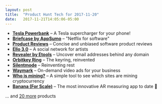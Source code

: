 ```yaml
---
layout: post
title:  "Product Hunt Tech for 2017-11-20"
date:   2017-11-21T14:05:06-05:00
---
```


* **[Tesla Powerbank](https://www.producthunt.com/posts/tesla-powerbank?utm_campaign=producthunt-api&utm_medium=api&utm_source=Application%3A+Daily+Digest+RSS+%28ID%3A+3202%29)** – A Tesla supercharger for your phone!
* **[Briefcase by AppSumo](https://www.producthunt.com/posts/briefcase-by-appsumo-2?utm_campaign=producthunt-api&utm_medium=api&utm_source=Application%3A+Daily+Digest+RSS+%28ID%3A+3202%29)** – "Netflix for software"
* **[Product Reviews](https://www.producthunt.com/posts/product-reviews?utm_campaign=producthunt-api&utm_medium=api&utm_source=Application%3A+Daily+Digest+RSS+%28ID%3A+3202%29)** – Concise and unbiased software product reviews
* **[Ello 3.0](https://www.producthunt.com/posts/ello-3-0?utm_campaign=producthunt-api&utm_medium=api&utm_source=Application%3A+Daily+Digest+RSS+%28ID%3A+3202%29)** – A social network for artists
* **[Revealer by Etools](https://www.producthunt.com/posts/revealer-by-etools?utm_campaign=producthunt-api&utm_medium=api&utm_source=Application%3A+Daily+Digest+RSS+%28ID%3A+3202%29)** – Uncover email addresses behind any domain
* **[Orbitkey Ring](https://www.producthunt.com/posts/orbitkey-ring?utm_campaign=producthunt-api&utm_medium=api&utm_source=Application%3A+Daily+Digest+RSS+%28ID%3A+3202%29)** – The keyring, reinvented
* **[Silentmode](https://www.producthunt.com/posts/silentmode?utm_campaign=producthunt-api&utm_medium=api&utm_source=Application%3A+Daily+Digest+RSS+%28ID%3A+3202%29)** – Reinventing rest
* **[Waymark](https://www.producthunt.com/posts/waymark?utm_campaign=producthunt-api&utm_medium=api&utm_source=Application%3A+Daily+Digest+RSS+%28ID%3A+3202%29)** – On-demand video ads for your business
* **[Who is mining?](https://www.producthunt.com/posts/who-is-mining?utm_campaign=producthunt-api&utm_medium=api&utm_source=Application%3A+Daily+Digest+RSS+%28ID%3A+3202%29)** – A simple tool to see which sites are mining cryptocurrency
* **[Banana (For Scale)](https://www.producthunt.com/posts/banana-for-scale?utm_campaign=producthunt-api&utm_medium=api&utm_source=Application%3A+Daily+Digest+RSS+%28ID%3A+3202%29)** – The most innovative AR measuring app to date 🍌

… and [20 more](https://www.producthunt.com/tech) products